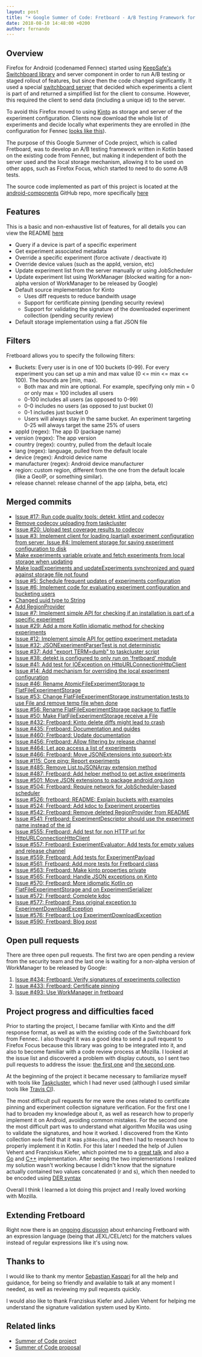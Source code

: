 ```yaml
---
layout: post
title: "☀️ Google Summer of Code: Fretboard - A/B Testing Framework for Android"
date: 2018-08-10 14:48:00 +0200
author: fernando
---
```


## Overview
Firefox for Android (codenamed Fennec) started using [KeepSafe's Switchboard library](https://github.com/KeepSafe/Switchboard) and server component in order to run A/B testing or staged rollout of features, but since then the code changed significantly. It used a special [switchboard server](https://github.com/mozilla-services/switchboard-server) that decided which experiments a client is part of and returned a simplified list for the client to consume. However, this required the client to send data (including a unique id) to the server.

To avoid this Firefox moved to using [Kinto](https://github.com/Kinto/kinto) as storage and server of the experiment configuration. Clients now download the whole list of experiments and decide locally what experiments they are enrolled in (the configuration for Fennec [looks like this](https://firefox.settings.services.mozilla.com/v1/buckets/fennec/collections/experiments/records)).

The purpose of this Google Summer of Code project, which is called Fretboard, was to develop an A/B testing framework written in Kotlin based on the existing code from Fennec, but making it independent of both the server used and the local storage mechanism, allowing it to be used on other apps, such as Firefox Focus, which started to need to do some A/B tests.

The source code implemented as part of this project is located at the [android-components](https://github.com/mozilla-mobile/android-components) GitHub repo, more specifically [here](https://github.com/mozilla-mobile/android-components/tree/master/components/service/fretboard)

## Features
This is a basic and non-exhaustive list of features, for all details you can view the README [here](https://github.com/mozilla-mobile/android-components/blob/master/components/service/fretboard/README.md)

* Query if a device is part of a specific experiment
* Get experiment associated metadata
* Override a specific experiment (force activate / deactivate it)
* Override device values (such as the appId, version, etc)
* Update experiment list from the server manually or using JobScheduler 
* Update experiment list using WorkManager (blocked waiting for a non-alpha version of WorkManager to be released by Google)
* Default source implementation for Kinto
    * Uses diff requests to reduce bandwith usage
    * Support for certificate pinning (pending security review)
    * Support for validating the signature of the downloaded experiment collection (pending security review)
* Default storage implementation using a flat JSON file

## Filters
Fretboard allows you to specify the following filters:
- Buckets: Every user is in one of 100 buckets (0-99). For every experiment you can set up a min and max value (0 <= min <= max <= 100). The bounds are [min, max).
    - Both max and min are optional. For example, specifying only min = 0 or only max = 100 includes all users
    - 0-100 includes all users (as opposed to 0-99)
    - 0-0 includes no users (as opposed to just bucket 0)
    - 0-1 includes just bucket 0
    - Users will always stay in the same bucket. An experiment targeting 0-25 will always target the same 25% of users
- appId (regex): The app ID (package name)
- version (regex): The app version
- country (regex): country, pulled from the default locale
- lang (regex): language, pulled from the default locale
- device (regex): Android device name
- manufacturer (regex): Android device manufacturer
- region: custom region, different from the one from the default locale (like a GeoIP, or something similar).
- release channel: release channel of the app (alpha, beta, etc)

## Merged commits
* [Issue #17: Run code quality tools: detekt, ktlint and codecov](https://github.com/mozilla-mobile/android-components/commit/cb4a3685f7ec3d79cf356fba7a95d04f5373c9f7)
* [Remove codecov uploading from taskcluster](https://github.com/mozilla-mobile/android-components/commit/79f49c7a61ee2560bb6e4233586d2b0fc10a978f)
* [Issue #20: Upload test coverage results to codecov](https://github.com/mozilla-mobile/android-components/commit/71a165d094fb777113f06d1e2ac27f2c082bba29)
* [Issue #3: Implement client for loading (partial) experiment configuration from server, Issue #4: Implement storage for saving experiment configuration to disk](https://github.com/mozilla-mobile/android-components/commit/7996c0c11a40939cac73914b83fc2ec578927596)
* [Make experiments variable private and fetch experiments from local storage when updating](https://github.com/mozilla-mobile/android-components/commit/63c9792d9c98b7b5cb12aa62fec792710fa116d0)
* [Make loadExperiments and updateExperiments synchronized and guard against storage file not found](https://github.com/mozilla-mobile/android-components/commit/cd812f3fb63b853d842c7af87c69587bec5f45d6)
* [Issue #5: Schedule frequent updates of experiments configuration](https://github.com/mozilla-mobile/android-components/commit/fcf13f7b794966f2f111ebaccc2a468465c72fff)
* [Issue #6: Implement code for evaluating experiment configuration and bucketing users](https://github.com/mozilla-mobile/android-components/commit/b4d9e41b749f34ac75cdb01e6c5150368fcdcba3)
* [Changed uuid type to String](https://github.com/mozilla-mobile/android-components/commit/b9057672604a675f7d9edddc5d6707e07cef0b78)
* [Add RegionProvider](https://github.com/mozilla-mobile/android-components/commit/af80d363dd7a522f43990550a7096aa5a68c9b3e)
* [Issue #7: Implement simple API for checking if an installation is part of a specific experiment](https://github.com/mozilla-mobile/android-components/commit/93b2fb9407926a7910b353265667938f2daaea63)
* [Issue #29: Add a more Kotlin idiomatic method for checking experiments](https://github.com/mozilla-mobile/android-components/commit/1c7ca693e29356d54f6bf354fe7506aab18dca80)
* [Issue #12: Implement simple API for getting experiment metadata](https://github.com/mozilla-mobile/android-components/commit/36b17e1e2d8d87992dab5b3e8d72e463032a827a)
* [Issue #32: JSONExperimentParserTest is not deterministic](https://github.com/mozilla-mobile/android-components/commit/57d91cfcce0f028a1a3523bc390966f99ad2caa5)
* [Issue #37: Add "export TERM=dumb" to taskcluster script](https://github.com/mozilla-mobile/android-components/commit/0c4ce5d8632c777d535aaeea4678c5cdac42380c)
* [Issue #38: detekt is configured to only run on 'fretboard' module](https://github.com/mozilla-mobile/android-components/commit/d5ebdda10e04d5429adcb0952d2838e38b7d8f89)
* [Issue #41: Add test for IOException on HttpURLConnectionHttpClient](https://github.com/mozilla-mobile/android-components/commit/267c633217b920d2d76d134884e439c7b5efdcb6)
* [Issue #14: Add mechanism for overriding the local experiment configuration](https://github.com/mozilla-mobile/android-components/commit/1f745bcfa8d879145f4514bf431ef9f5eb3978af)
* [Issue #46: Rename AtomicFileExperimentStorage to FlatFileExperimentStorage](https://github.com/mozilla-mobile/android-components/commit/3adeb6c7bc4071f90601b46adc0e418a6edb4828)
* [Issue #53: Change FlatFileExperimentStorage instrumentation tests to use File and remove temp file when done](https://github.com/mozilla-mobile/android-components/commit/e788b0c394ecbe7cfa788bd0628c75d64a85fd6d)
* [Issue #56: Rename FlatFileExperimentStorage package to flatfile](https://github.com/mozilla-mobile/android-components/commit/a824b5d4c0318ce865e3980e0723af6e8c462939)
* [Issue #50: Make FlatFileExperimentStorage receive a File](https://github.com/mozilla-mobile/android-components/commit/2e5103b1984156ad5cf8b3011813894dd25f516f)
* [Issue #432: Fretboard: Kinto delete diffs might lead to crash](https://github.com/mozilla-mobile/android-components/commit/ee164fc8121c1cb338be1e28c00b99d2077a7799)
* [Issue #435: Fretboard: Documentation and guides](https://github.com/mozilla-mobile/android-components/commit/ae40fbeee03009e836455604453bf32678fc06ca)
* [Issue #460: Fretboard: Update documentation](https://github.com/mozilla-mobile/android-components/commit/050b98f41743ccad319bdb8263b1067944971431)
* [Issue #456: Fretboard: Allow filtering by release channel](https://github.com/mozilla-mobile/android-components/commit/43b3938ee9386a33c34f658017f5ae289d2a3e97)
* [Issue #464: Let app access a list of experiments](https://github.com/mozilla-mobile/android-components/commit/5a999c4a482c7b6f6bb7641da9da6031ba4f4568)
* [Issue #466: Fretboard: Move JSONExtensions into support-ktx](https://github.com/mozilla-mobile/android-components/commit/0acf5a5ca79a743d768b5fe80fd04ba35ba5f5ec)
* [Issue #115: Core ping: Report experiments](https://github.com/mozilla-mobile/android-components/commit/0a22a10b5ee7aa081996992aa1567e9abca17105)
* [Issue #485: Remove List.toJSONArray extension method](https://github.com/mozilla-mobile/android-components/commit/c4005e7676050ca19ba8cbd8c7a4c0e37e15073b)
* [Issue #487: Fretboard: Add helper method to get active experiments](https://github.com/mozilla-mobile/android-components/commit/ed825a67c1f54724aa8577bdb4c5874e91968e36)
* [Issue #501: Move JSON extensions to package android.org.json](https://github.com/mozilla-mobile/android-components/commit/a230066b4b568fd2642b27c82f8417afe9abeb54)
* [Issue #504: Fretboard: Require network for JobScheduler-based scheduler](https://github.com/mozilla-mobile/android-components/commit/17630ffd5d8b64c2233a1f3f41f12f6ab73d1cf4)
* [Issue #526: fretboard: README: Explain buckets with examples](https://github.com/mozilla-mobile/android-components/commit/5db98276dd7aa935ab5bec86fba04a40b9ea302a)
* [Issue #524: Fretboard: Add kdoc to Experiment properties](https://github.com/mozilla-mobile/android-components/commit/b8b94f5d421717c0c488656d0838f3478d9f37ad)
* [Issue #542: Fretboard: Remove deleted RegionProvider from README](https://github.com/mozilla-mobile/android-components/commit/6e856a4ddde730058326f2eb4c2441f3c0e8cda9)
* [Issue #541: Fretboard: ExperimentDescriptor should use the experiment name instead of the id](https://github.com/mozilla-mobile/android-components/commit/a9d6ba5863c12411f6b5b9a3cf9bc7dc5900e806)
* [Issue #555: Fretboard: Add test for non HTTP url for HttpURLConnectionHttpClient](https://github.com/mozilla-mobile/android-components/commit/170b8743635f7e6c1cc5b133518d48a86df96271)
* [Issue #557: Fretboard: ExperimentEvaluator: Add tests for empty values and release channel](https://github.com/mozilla-mobile/android-components/commit/7c7bfe00b3bd9192c3b74c53506fa96ff1534dd7)
* [Issue #559: Fretboard: Add tests for ExperimentPayload](https://github.com/mozilla-mobile/android-components/commit/da483522ce9ecfea8b4c2bb00fcd772cbba3537d)
* [Issue #561: Fretboard: Add more tests for Fretboard class](https://github.com/mozilla-mobile/android-components/commit/6aa253a6bb6cd6f898cf96cba9e3973895a54dca)
* [Issue #563: Fretboard: Make kinto properties private](https://github.com/mozilla-mobile/android-components/commit/80d1bbf100448bccca64f1a84c881fc7e1a50795)
* [Issue #565: Fretboard: Handle JSON exceptions on Kinto](https://github.com/mozilla-mobile/android-components/commit/0ba81f51500a063a71b8db35540fb9aeab15218b)
* [Issue #570: Fretboard: More idiomatic Kotlin on FlatFileExperimentStorage and on ExperimentSerializer](https://github.com/mozilla-mobile/android-components/commit/40d000b7a8815cb6b8786e49b501f8e86bee7ef4)
* [Issue #572: Fretboard: Complete kdoc](https://github.com/mozilla-mobile/android-components/commit/c874c343cab18fe64f45ba8eb9a726f829fe06b9)
* [Issue #577: Fretboard: Pass original exception to ExperimentDownloadException](https://github.com/mozilla-mobile/android-components/pull/579)
* [Issue #576: Fretboard: Log ExperimentDownloadException](https://github.com/mozilla-mobile/android-components/pull/582)
* [Issue #590: Fretboard: Blog post](https://github.com/mozilla-mobile/android-components/pull/591)

## Open pull requests
There are three open pull requests. The first two are open pending a review from the security team and the last one is waiting for a non-alpha version of WorkManager to be released by Google:

1. [Issue #434: Fretboard: Verify signatures of experiments collection](https://github.com/mozilla-mobile/android-components/pull/447)
2. [Issue #433: Fretboard: Certificate pinning](https://github.com/mozilla-mobile/android-components/pull/446)
3. [Issue #493: Use WorkManager in fretboard](https://github.com/mozilla-mobile/android-components/pull/503)

## Project progress and difficulties faced
Prior to starting the project, I became familiar with Kinto and the diff response format, as well as with the existing code of the Switchboard fork from Fennec. I also thought it was a good idea to send a pull request to Firefox Focus because this library was going to be integrated into it, and also to become familiar with a code review process at Mozilla. I looked at the issue list and discovered a problem with display cutouts, so I sent two pull requests to address the issue: [the first one](https://github.com/mozilla-mobile/focus-android/pull/2264) and [the second one](https://github.com/mozilla-mobile/focus-android/pull/2278).

At the beginning of the project it became necessary to familiarize myself with tools like [Taskcluster](https://github.com/taskcluster), which I had never used (although I used similar tools like [Travis CI](https://travis-ci.org/)).

The most difficult pull requests for me were the ones related to certificate pinning and experiment collection signature verification. For the first one I had to broaden my knowledge about it, as well as research how to properly implement it on Android, avoiding common mistakes.
For the second one the most difficult part was to understand what algorithm Mozilla was using to validate the signatures, and how it worked. I discovered from the Kinto collection `mode` field that it was `p384ecdsa`, and then I had to research how to properly implement it in Kotlin. For this later I needed the help of Julien Vehent and Franziskus Kiefer, which pointed me to a [great talk](https://www.youtube.com/watch?v=b2kPo8YdLTw&t=0s&list=WL&index=2) and also a [Go](https://github.com/mozilla-services/autograph/blob/master/tools/autograph-monitor/contentsignature.go#L35) and [C++](https://searchfox.org/mozilla-central/source/security/manager/ssl/ContentSignatureVerifier.cpp) implementation. After seeing the two implementations I realized my solution wasn't working because I didn't know that the signature actually contained two values concatenated (r and s), which then needed to be encoded using [DER syntax](https://crypto.stackexchange.com/questions/1795/how-can-i-convert-a-der-ecdsa-signature-to-asn-1)

Overall I think I learned a lot doing this project and I really loved working with Mozilla.

## Extending Fretboard
Right now there is an [ongoing discussion](https://github.com/mozilla-mobile/android-components/issues/454) about enhancing Fretboard with an expression language (being that JEXL/CEL/etc) for the matchers values instead of regular expressions like it's using now.

## Thanks to
I would like to thank my mentor [Sebastian Kaspari](https://mozillians.org/en-US/u/sebastian.kaspari/) for all the help and guidance, for being so friendly and available to talk at any moment I needed, as well as reviewing my pull requests quickly.

I would also like to thank Franziskus Kiefer and Julien Vehent for helping me understand the signature validation system used by Kinto.

## Related links
* [Summer of Code project](https://summerofcode.withgoogle.com/projects/#6511592707981312)
* [Summer of Code proposal](https://summerofcode.withgoogle.com/serve/6444466999656448/)
